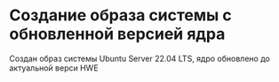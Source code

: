 # Создание образа системы с обновленной версией ядра
Создан образ системы Ubuntu Server 22.04 LTS, ядро обновлено до актуальной верси HWE
